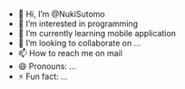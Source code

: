 - 👋 Hi, I’m @NukiSutomo
- 👀 I’m interested in programming
- 🌱 I’m currently learning mobile application
- 💞️ I’m looking to collaborate on ...
- 📫 How to reach me on mail
- 😄 Pronouns: ...
- ⚡ Fun fact: ...

<!---
NukiSutomo/NukiSutomo is a ✨ special ✨ repository because its `README.md` (this file) appears on your GitHub profile.
You can click the Preview link to take a look at your changes.
--->
